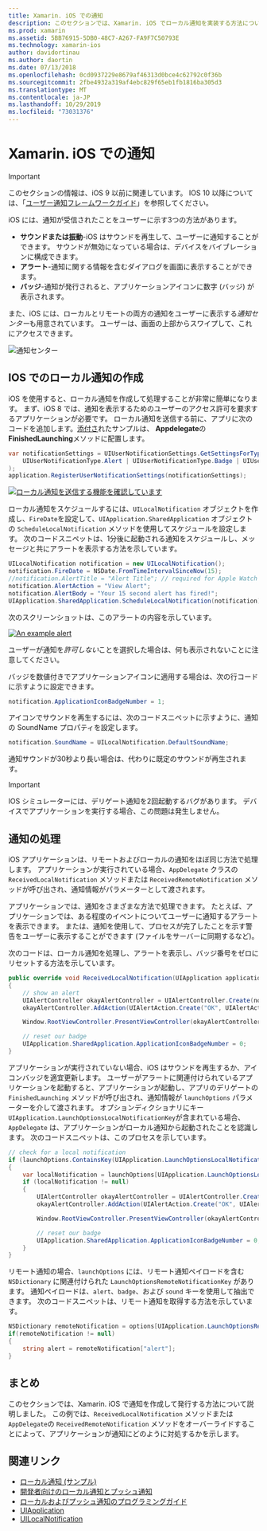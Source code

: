 ```yaml
---
title: Xamarin. iOS での通知
description: このセクションでは、Xamarin. iOS でローカル通知を実装する方法について説明します。 ここでは、iOS の通知のさまざまな UI 要素について説明し、通知の作成と表示に関連する API について説明します。
ms.prod: xamarin
ms.assetid: 5BB76915-5DB0-48C7-A267-FA9F7C50793E
ms.technology: xamarin-ios
author: davidortinau
ms.author: daortin
ms.date: 07/13/2018
ms.openlocfilehash: 0cd0937229e8679af46313d0bce4c62792c0f36b
ms.sourcegitcommit: 2fbe4932a319af4ebc829f65eb1fb1816ba305d3
ms.translationtype: MT
ms.contentlocale: ja-JP
ms.lasthandoff: 10/29/2019
ms.locfileid: "73031376"
---
```

# <a name="notifications-in-xamarinios"></a>Xamarin. iOS での通知

> [!IMPORTANT]
> このセクションの情報は、iOS 9 以前に関連しています。 IOS 10 以降については、「[ユーザー通知フレームワークガイド](~/ios/platform/user-notifications/index.md)」を参照してください。

iOS には、通知が受信されたことをユーザーに示す3つの方法があります。

- **サウンドまたは振動**-iOS はサウンドを再生して、ユーザーに通知することができます。 サウンドが無効になっている場合は、デバイスをバイブレーションに構成できます。
- **アラート**-通知に関する情報を含むダイアログを画面に表示することができます。
- **バッジ**-通知が発行されると、アプリケーションアイコンに数字 (バッジ) が表示されます。

また、iOS には、ローカルとリモートの両方の通知をユーザーに表示する*通知センター*も用意されています。 ユーザーは、画面の上部からスワイプして、これにアクセスできます。

![通知センター](local-notifications-in-ios-images/image13.png "通知センター")

## <a name="creating-local-notifications-in-ios"></a>IOS でのローカル通知の作成

iOS を使用すると、ローカル通知を作成して処理することが非常に簡単になります。
まず、iOS 8 では、通知を表示するためのユーザーのアクセス許可を要求するアプリケーションが必要です。 ローカル通知を送信する前に、アプリに次のコードを追加します。[添付さ](https://docs.microsoft.com/samples/xamarin/ios-samples/localnotifications)れたサンプルは、 **Appdelegate**の**FinishedLaunching**メソッドに配置します。

```csharp
var notificationSettings = UIUserNotificationSettings.GetSettingsForTypes(
    UIUserNotificationType.Alert | UIUserNotificationType.Badge | UIUserNotificationType.Sound, null
);
application.RegisterUserNotificationSettings(notificationSettings);
```

[![ローカル通知を送信する機能を確認しています](local-notifications-in-ios-images/image0-sml.png "ローカル通知を送信する機能を確認しています")](local-notifications-in-ios-images/image0.png#lightbox)

ローカル通知をスケジュールするには、`UILocalNotification` オブジェクトを作成し、`FireDate`を設定して、`UIApplication.SharedApplication` オブジェクトの `ScheduleLocalNotification` メソッドを使用してスケジュールを設定します。 次のコードスニペットは、1分後に起動される通知をスケジュールし、メッセージと共にアラートを表示する方法を示しています。

```csharp
UILocalNotification notification = new UILocalNotification();
notification.FireDate = NSDate.FromTimeIntervalSinceNow(15);
//notification.AlertTitle = "Alert Title"; // required for Apple Watch notifications
notification.AlertAction = "View Alert";
notification.AlertBody = "Your 15 second alert has fired!";
UIApplication.SharedApplication.ScheduleLocalNotification(notification);
```

次のスクリーンショットは、このアラートの内容を示しています。

[![](local-notifications-in-ios-images/image2-sml.png "An example alert")](local-notifications-in-ios-images/image2.png#lightbox)

ユーザーが通知を*許可しない*ことを選択した場合は、何も表示されないことに注意してください。

バッジを数値付きでアプリケーションアイコンに適用する場合は、次の行コードに示すように設定できます。

```csharp
notification.ApplicationIconBadgeNumber = 1;
```

アイコンでサウンドを再生するには、次のコードスニペットに示すように、通知の SoundName プロパティを設定します。

```csharp
notification.SoundName = UILocalNotification.DefaultSoundName;
```

通知サウンドが30秒より長い場合は、代わりに既定のサウンドが再生されます。

> [!IMPORTANT]
> IOS シミュレーターには、デリゲート通知を2回起動するバグがあります。 デバイスでアプリケーションを実行する場合、この問題は発生しません。

## <a name="handling-notifications"></a>通知の処理

iOS アプリケーションは、リモートおよびローカルの通知をほぼ同じ方法で処理します。 アプリケーションが実行されている場合、`AppDelegate` クラスの `ReceivedLocalNotification` メソッドまたは `ReceivedRemoteNotification` メソッドが呼び出され、通知情報がパラメーターとして渡されます。

アプリケーションでは、通知をさまざまな方法で処理できます。 たとえば、アプリケーションでは、ある程度のイベントについてユーザーに通知するアラートを表示できます。 または、通知を使用して、プロセスが完了したことを示す警告をユーザーに表示することができます (ファイルをサーバーに同期するなど)。

次のコードは、ローカル通知を処理し、アラートを表示し、バッジ番号をゼロにリセットする方法を示しています。

```csharp
public override void ReceivedLocalNotification(UIApplication application, UILocalNotification notification)
{
    // show an alert
    UIAlertController okayAlertController = UIAlertController.Create(notification.AlertAction, notification.AlertBody, UIAlertControllerStyle.Alert);
    okayAlertController.AddAction(UIAlertAction.Create("OK", UIAlertActionStyle.Default, null));

    Window.RootViewController.PresentViewController(okayAlertController, true, null);

    // reset our badge
    UIApplication.SharedApplication.ApplicationIconBadgeNumber = 0;
}
```

アプリケーションが実行されていない場合、iOS はサウンドを再生するか、アイコンバッジを適宜更新します。 ユーザーがアラートに関連付けられているアプリケーションを起動すると、アプリケーションが起動し、アプリのデリゲートの `FinishedLaunching` メソッドが呼び出され、通知情報が `launchOptions` パラメーターを介して渡されます。 オプションディクショナリにキー `UIApplication.LaunchOptionsLocalNotificationKey`が含まれている場合、`AppDelegate` は、アプリケーションがローカル通知から起動されたことを認識します。 次のコードスニペットは、このプロセスを示しています。

```csharp
// check for a local notification
if (launchOptions.ContainsKey(UIApplication.LaunchOptionsLocalNotificationKey))
{
    var localNotification = launchOptions[UIApplication.LaunchOptionsLocalNotificationKey] as UILocalNotification;
    if (localNotification != null)
    {
        UIAlertController okayAlertController = UIAlertController.Create(localNotification.AlertAction, localNotification.AlertBody, UIAlertControllerStyle.Alert);
        okayAlertController.AddAction(UIAlertAction.Create("OK", UIAlertActionStyle.Default, null));

        Window.RootViewController.PresentViewController(okayAlertController, true, null);

        // reset our badge
        UIApplication.SharedApplication.ApplicationIconBadgeNumber = 0;
    }
}
```

リモート通知の場合、`launchOptions` には、リモート通知ペイロードを含む `NSDictionary` に関連付けられた `LaunchOptionsRemoteNotificationKey` があります。 通知ペイロードは、`alert`、`badge`、および `sound` キーを使用して抽出できます。 次のコードスニペットは、リモート通知を取得する方法を示しています。

```csharp
NSDictionary remoteNotification = options[UIApplication.LaunchOptionsRemoteNotificationKey];
if(remoteNotification != null)
{
    string alert = remoteNotification["alert"];
}
```

## <a name="summary"></a>まとめ

このセクションでは、Xamarin. iOS で通知を作成して発行する方法について説明しました。 この例では、`ReceivedLocalNotification` メソッドまたは `AppDelegate`の `ReceivedRemoteNotification` メソッドをオーバーライドすることによって、アプリケーションが通知にどのように対処するかを示します。

## <a name="related-links"></a>関連リンク

- [ローカル通知 (サンプル)](https://docs.microsoft.com/samples/xamarin/ios-samples/localnotifications)
- [開発者向けのローカル通知とプッシュ通知](https://developer.apple.com/notifications/)
- [ローカルおよびプッシュ通知のプログラミングガイド](https://developer.apple.com/library/prerelease/content/documentation/NetworkingInternet/Conceptual/RemoteNotificationsPG/)
- [UIApplication](https://docs.microsoft.com/dotnet/api/uikit.uiapplication)
- [UILocalNotification](https://docs.microsoft.com/dotnet/api/uikit.UILocalNotification)
